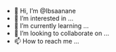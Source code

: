 - 👋 Hi, I’m @Ibsaanane
- 👀 I’m interested in ...
- 🌱 I’m currently learning ...
- 💞️ I’m looking to collaborate on ...
- 📫 How to reach me ...

<!---
Ibsaanane/Ibsaanane is a ✨ special ✨ repository because its `README.md` (this file) appears on your GitHub profile.
You can click the Preview link to take a look at your changes.
--->
